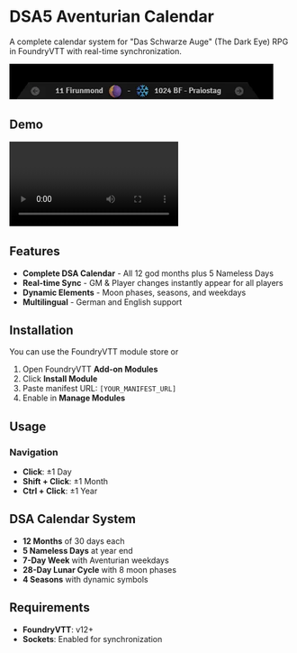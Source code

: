 # DSA5 Aventurian Calendar

A complete calendar system for "Das Schwarze Auge" (The Dark Eye) RPG in FoundryVTT with real-time synchronization.

![Calendar Screenshot](misc/module_screenshot.webp)

## Demo
![Demo Video](misc/module_usage.mp4)

## Features

- **Complete DSA Calendar** - All 12 god months plus 5 Nameless Days
- **Real-time Sync** - GM & Player changes instantly appear for all players
- **Dynamic Elements** - Moon phases, seasons, and weekdays
- **Multilingual** - German and English support

## Installation

You can use the FoundryVTT module store or

1. Open FoundryVTT **Add-on Modules**
2. Click **Install Module**
3. Paste manifest URL: `[YOUR_MANIFEST_URL]`
4. Enable in **Manage Modules**

## Usage

### Navigation

- **Click**: ±1 Day
- **Shift + Click**: ±1 Month
- **Ctrl + Click**: ±1 Year

## DSA Calendar System

- **12 Months** of 30 days each
- **5 Nameless Days** at year end
- **7-Day Week** with Aventurian weekdays
- **28-Day Lunar Cycle** with 8 moon phases
- **4 Seasons** with dynamic symbols

## Requirements

- **FoundryVTT**: v12+
- **Sockets**: Enabled for synchronization



